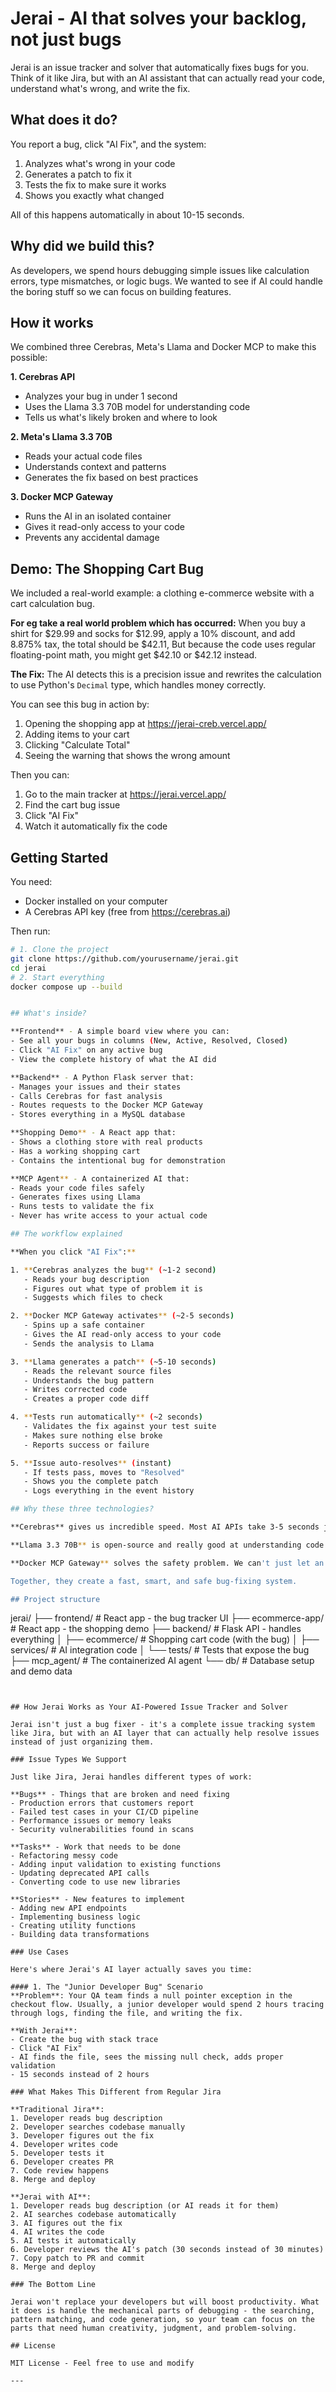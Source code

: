 # Jerai - AI that solves your backlog, not just bugs

Jerai is an issue tracker and solver that automatically fixes bugs for you. Think of it like Jira, but with an AI assistant that can actually read your code, understand what's wrong, and write the fix.

## What does it do?

You report a bug, click "AI Fix", and the system:
1. Analyzes what's wrong in your code
2. Generates a patch to fix it
3. Tests the fix to make sure it works
4. Shows you exactly what changed

All of this happens automatically in about 10-15 seconds.

## Why did we build this?

As developers, we spend hours debugging simple issues like calculation errors, type mismatches, or logic bugs. We wanted to see if AI could handle the boring stuff so we can focus on building features.

## How it works

We combined three Cerebras, Meta's Llama and Docker MCP to make this possible:

**1. Cerebras API** 
- Analyzes your bug in under 1 second
- Uses the Llama 3.3 70B model for understanding code
- Tells us what's likely broken and where to look

**2. Meta's Llama 3.3 70B**
- Reads your actual code files
- Understands context and patterns
- Generates the fix based on best practices

**3. Docker MCP Gateway** 
- Runs the AI in an isolated container
- Gives it read-only access to your code
- Prevents any accidental damage

## Demo: The Shopping Cart Bug

We included a real-world example: a clothing e-commerce website with a cart calculation bug.

**For eg take a real world problem which has occurred:**
When you buy a shirt for $29.99 and socks for $12.99, apply a 10% discount, and add 8.875% tax, the total should be $42.11, But because the code uses regular floating-point math, you might get $42.10 or $42.12 instead.

**The Fix:**
The AI detects this is a precision issue and rewrites the calculation to use Python's `Decimal` type, which handles money correctly.

You can see this bug in action by:
1. Opening the shopping app at https://jerai-creb.vercel.app/
2. Adding items to your cart
3. Clicking "Calculate Total"
4. Seeing the warning that shows the wrong amount

Then you can:
1. Go to the main tracker at https://jerai.vercel.app/
2. Find the cart bug issue
3. Click "AI Fix"
4. Watch it automatically fix the code

## Getting Started

You need:
- Docker installed on your computer
- A Cerebras API key (free from https://cerebras.ai)

Then run:

```bash
# 1. Clone the project
git clone https://github.com/yourusername/jerai.git
cd jerai
# 2. Start everything
docker compose up --build


## What's inside?

**Frontend** - A simple board view where you can:
- See all your bugs in columns (New, Active, Resolved, Closed)
- Click "AI Fix" on any active bug
- View the complete history of what the AI did

**Backend** - A Python Flask server that:
- Manages your issues and their states
- Calls Cerebras for fast analysis
- Routes requests to the Docker MCP Gateway
- Stores everything in a MySQL database

**Shopping Demo** - A React app that:
- Shows a clothing store with real products
- Has a working shopping cart
- Contains the intentional bug for demonstration

**MCP Agent** - A containerized AI that:
- Reads your code files safely
- Generates fixes using Llama
- Runs tests to validate the fix
- Never has write access to your actual code

## The workflow explained

**When you click "AI Fix":**

1. **Cerebras analyzes the bug** (~1-2 second)
   - Reads your bug description
   - Figures out what type of problem it is
   - Suggests which files to check

2. **Docker MCP Gateway activates** (~2-5 seconds)
   - Spins up a safe container
   - Gives the AI read-only access to your code
   - Sends the analysis to Llama

3. **Llama generates a patch** (~5-10 seconds)
   - Reads the relevant source files
   - Understands the bug pattern
   - Writes corrected code
   - Creates a proper code diff

4. **Tests run automatically** (~2 seconds)
   - Validates the fix against your test suite
   - Makes sure nothing else broke
   - Reports success or failure

5. **Issue auto-resolves** (instant)
   - If tests pass, moves to "Resolved"
   - Shows you the complete patch
   - Logs everything in the event history

## Why these three technologies?

**Cerebras** gives us incredible speed. Most AI APIs take 3-5 seconds just to think. Cerebras does it in under 1 second, which makes the whole experience feel instant.

**Llama 3.3 70B** is open-source and really good at understanding code. It can spot patterns, understand context across multiple files, and generate fixes that actually make sense.

**Docker MCP Gateway** solves the safety problem. We can't just let an AI modify files directly. The gateway gives us a secure way to let the AI read code and propose changes without any risk.

Together, they create a fast, smart, and safe bug-fixing system.

## Project structure

```
jerai/
├── frontend/           # React app - the bug tracker UI
├── ecommerce-app/      # React app - the shopping demo
├── backend/            # Flask API - handles everything
│   ├── ecommerce/      # Shopping cart code (with the bug)
│   ├── services/       # AI integration code
│   └── tests/          # Tests that expose the bug
├── mcp_agent/          # The containerized AI agent
└── db/                 # Database setup and demo data
```


## How Jerai Works as Your AI-Powered Issue Tracker and Solver

Jerai isn't just a bug fixer - it's a complete issue tracking system like Jira, but with an AI layer that can actually help resolve issues instead of just organizing them.

### Issue Types We Support

Just like Jira, Jerai handles different types of work:

**Bugs** - Things that are broken and need fixing
- Production errors that customers report
- Failed test cases in your CI/CD pipeline
- Performance issues or memory leaks
- Security vulnerabilities found in scans

**Tasks** - Work that needs to be done
- Refactoring messy code
- Adding input validation to existing functions
- Updating deprecated API calls
- Converting code to use new libraries

**Stories** - New features to implement
- Adding new API endpoints
- Implementing business logic
- Creating utility functions
- Building data transformations

### Use Cases

Here's where Jerai's AI layer actually saves you time:

#### 1. The "Junior Developer Bug" Scenario
**Problem**: Your QA team finds a null pointer exception in the checkout flow. Usually, a junior developer would spend 2 hours tracing through logs, finding the file, and writing the fix.

**With Jerai**:
- Create the bug with stack trace
- Click "AI Fix"
- AI finds the file, sees the missing null check, adds proper validation
- 15 seconds instead of 2 hours

### What Makes This Different from Regular Jira

**Traditional Jira**:
1. Developer reads bug description
2. Developer searches codebase manually
3. Developer figures out the fix
4. Developer writes code
5. Developer tests it
6. Developer creates PR
7. Code review happens
8. Merge and deploy

**Jerai with AI**:
1. Developer reads bug description (or AI reads it for them)
2. AI searches codebase automatically
3. AI figures out the fix
4. AI writes the code
5. AI tests it automatically
6. Developer reviews the AI's patch (30 seconds instead of 30 minutes)
7. Copy patch to PR and commit
8. Merge and deploy

### The Bottom Line

Jerai won't replace your developers but will boost productivity. What it does is handle the mechanical parts of debugging - the searching, pattern matching, and code generation, so your team can focus on the parts that need human creativity, judgment, and problem-solving.

## License

MIT License - Feel free to use and modify

---

